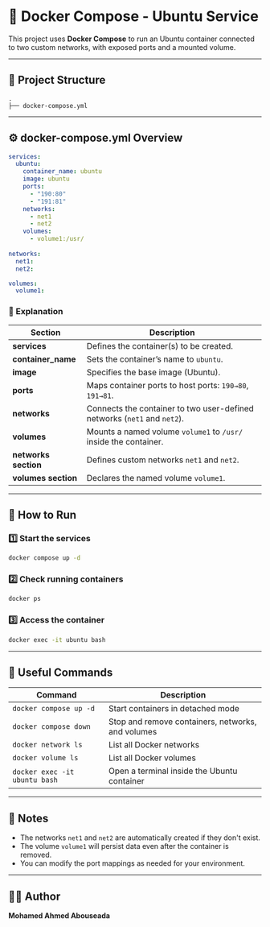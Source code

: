 # 🐳 Docker Compose - Ubuntu Service

This project uses **Docker Compose** to run an Ubuntu container connected to two custom networks, with exposed ports and a mounted volume.

---

## 📂 Project Structure

```
.
├── docker-compose.yml
```

---

## ⚙️ docker-compose.yml Overview

```yaml
services:
  ubuntu:
    container_name: ubuntu
    image: ubuntu
    ports: 
      - "190:80"
      - "191:81"
    networks: 
      - net1
      - net2
    volumes: 
      - volume1:/usr/
      
networks: 
  net1:  
  net2:

volumes:
  volume1:
```

### 🧩 Explanation

| Section | Description |
|----------|--------------|
| **services** | Defines the container(s) to be created. |
| **container_name** | Sets the container’s name to `ubuntu`. |
| **image** | Specifies the base image (Ubuntu). |
| **ports** | Maps container ports to host ports: `190→80`, `191→81`. |
| **networks** | Connects the container to two user-defined networks (`net1` and `net2`). |
| **volumes** | Mounts a named volume `volume1` to `/usr/` inside the container. |
| **networks section** | Defines custom networks `net1` and `net2`. |
| **volumes section** | Declares the named volume `volume1`. |

---

## 🚀 How to Run

### 1️⃣ Start the services
```bash
docker compose up -d
```

### 2️⃣ Check running containers
```bash
docker ps
```

### 3️⃣ Access the container
```bash
docker exec -it ubuntu bash
```

---

## 🧰 Useful Commands

| Command | Description |
|----------|--------------|
| `docker compose up -d` | Start containers in detached mode |
| `docker compose down` | Stop and remove containers, networks, and volumes |
| `docker network ls` | List all Docker networks |
| `docker volume ls` | List all Docker volumes |
| `docker exec -it ubuntu bash` | Open a terminal inside the Ubuntu container |

---

## 📝 Notes

- The networks `net1` and `net2` are automatically created if they don't exist.
- The volume `volume1` will persist data even after the container is removed.
- You can modify the port mappings as needed for your environment.

---

## 👨‍💻 Author
**Mohamed Ahmed Abouseada**
